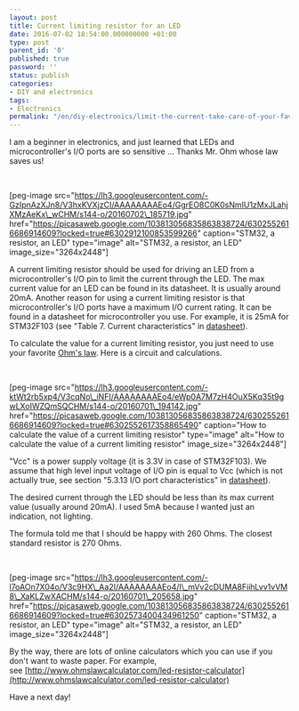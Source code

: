 ```yaml
---
layout: post
title: Current limiting resistor for an LED
date: 2016-07-02 18:54:00.000000000 +01:00
type: post
parent_id: '0'
published: true
password: ''
status: publish
categories:
- DIY and electronics
tags:
- Electronics
permalink: "/en/diy-electronics/limit-the-current-take-care-of-your-favorite-led.html"
---
```

I am a beginner in electronics, and just learned that LEDs and microcontroller's I/O ports are so sensitive ... Thanks Mr. Ohm whose law saves us!

&nbsp;

[peg-image src="https://lh3.googleusercontent.com/-GzIpnAzXJn8/V3hxKVXjzCI/AAAAAAAAEo4/GgrEO8C0K0sNmIU1zMxJLahjXMzAeKx\_wCHM/s144-o/20160702\_185719.jpg" href="https://picasaweb.google.com/103813056835863838724/6302552616686914609?locked=true#6302912100853599266" caption="STM32, a resistor, an LED" type="image" alt="STM32, a resistor, an LED" image\_size="3264x2448"]

A current limiting resistor should be used for driving an LED from a microcontroller's I/O pin to limit the current through the LED. The max current value for an LED can be found in its datasheet. It is usually around 20mA. Another reason for using a current limiting resistor is that microcontroller's I/O ports have a maximum I/O current rating. It can be found in a datasheet for microcontroller you use. For example, it is 25mA for STM32F103&nbsp;(see "Table 7. Current characteristics" in&nbsp;[datasheet](http://www.st.com/content/ccc/resource/technical/document/datasheet/33/d4/6f/1d/df/0b/4c/6d/CD00161566.pdf/files/CD00161566.pdf/jcr:content/translations/en.CD00161566.pdf)).&nbsp;

To calculate the value for a current limiting resistor, you just need to use your favorite&nbsp;[Ohm's law](https://en.wikipedia.org/wiki/Ohm%27s_law). Here is a circuit and calculations.

&nbsp;

[peg-image src="https://lh3.googleusercontent.com/-ktWt2rb5xp4/V3cqNo\_iNFI/AAAAAAAAEo4/eWp0A7M7zH4OuX5Kq35t9gwLXoIWZQmSQCHM/s144-o/20160701\_194142.jpg" href="https://picasaweb.google.com/103813056835863838724/6302552616686914609?locked=true#6302552617358865490" caption="How to calculate the value of a current limiting resistor" type="image" alt="How to calculate the value of a current limiting resistor" image\_size="3264x2448"]

"Vcc" is a power supply voltage (it is 3.3V in case of STM32F103). We assume that high level input voltage of I/O pin is equal to Vcc (which is not actually true, see section "5.3.13 I/O port characteristics" in [datasheet](http://www.st.com/content/ccc/resource/technical/document/datasheet/33/d4/6f/1d/df/0b/4c/6d/CD00161566.pdf/files/CD00161566.pdf/jcr:content/translations/en.CD00161566.pdf)).

The desired current through the LED should be less than its max current value (usually around 20mA). I used 5mA because I wanted just an indication, not lighting.

The formula told me that I should be happy with 260 Ohms. The closest standard resistor is 270 Ohms.

&nbsp;

[peg-image src="https://lh3.googleusercontent.com/-l7oAOn7X04o/V3c9HX\_Aa2I/AAAAAAAAEo4/I\_mVv2cDUMA8FiihLvv1vVM8\_XaKLZwXACHM/s144-o/20160701\_205658.jpg" href="https://picasaweb.google.com/103813056835863838724/6302552616686914609?locked=true#6302573400434961250" caption="STM32, a resistor, an LED" type="image" alt="STM32, a resistor, an LED" image\_size="3264x2448"]

By the way, there are lots of online calculators which you can use if you don't want to waste paper. For example, see&nbsp;[http://www.ohmslawcalculator.com/led-resistor-calculator](http://www.ohmslawcalculator.com/led-resistor-calculator)

Have a next day!
